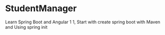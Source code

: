 # StudentManager
Learn Spring Boot and Angular 1
1, Start with create spring boot with Maven and Using spring init
